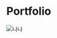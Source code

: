 # Portfolio

![나나](https://github.com/user-attachments/assets/7ff5076d-d6af-4288-a000-4585048eac86)
